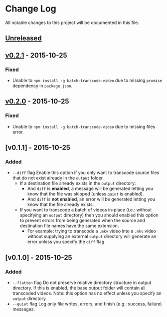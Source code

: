 # Change Log
All notable changes to this project will be documented in this file.

## [Unreleased][unreleased]

## [v0.2.1] - 2015-10-25
### Fixed
- Unable to `npm install -g batch-transcode-video` due to missing `promise` dependency in `package.json`.

## [v0.2.0] - 2015-10-25
### Fixed
- Unable to `npm install -g batch-transcode-video` due to missing files error.

## [v0.1.1] - 2015-10-25
### Added
- `--diff` flag
  Enable this option if you only want to transcode source files that do not exist already in the `output` folder.
  - If a destination file already exists in the `output` directory:
    -  And `diff` is **enabled**, a message will be generated letting you know that the file was skipped (unless `quiet` is enabled).
    - And `diff` is **not enabled**, an error will be generated letting you know that the file already exists.
  - If you want to transcode a batch of videos in-place (i.e.: without specifying an `output` directory) then you should enabled this option to prevent errors from being generated when the source and destination file names have the same extension.
    - For example: trying to transcode a `.mkv` video into a `.mkv` video without supplying an external `output` directory will generate an error unless you specify the `diff` flag.

## [v0.1.0] - 2015-10-25
### Added
- `--flatten` flag
  Do not preserve relative directory structure in output directory. If this is enabled, the base output folder will contain all transcoded videos. Note: this option has no effect unless you specify an `output` directory.
- `--quiet` flag
  Log only file writes, errors, and finish (e.g.: success, failure) messages.

[unreleased]: https://github.com/nwronski/batch-transcode-video/compare/v0.2.1...HEAD
[v0.2.1]: https://github.com/nwronski/batch-transcode-video/compare/v0.2.0...v0.2.1
[v0.2.0]: https://github.com/nwronski/batch-transcode-video/releases/tag/v0.2.0
